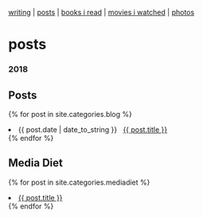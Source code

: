 [writing](index.md) | [posts](posts.md) | [books i read](books.md) | [movies i watched](movies.md) | [photos](http://vsco.co/brookshelley/images/1)

# posts

### 2018

## Posts
{% for post in site.categories.blog %}
  <li>
    <span>{{ post.date | date_to_string }}</span> &nbsp;
    <a href="{{ post.url }}">{{ post.title }}</a>
  </li>
{% endfor %}

## Media Diet

{% for post in site.categories.mediadiet %}
  <li>
    <a href="{{ post.url }}">{{ post.title }}</a>
  </li>
{% endfor %}

